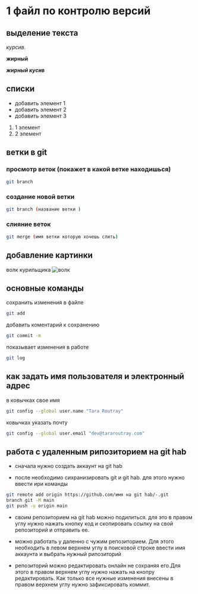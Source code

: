 # 1 файл по контролю версий 

## выделение текста 
*курсив.*

**жирный**

**_жирный кусив_**

## списки 
* добавить элемент 1
* добавить элемент 2 
* добавить элемент 3 

1. 1 элемент 
2. 2 элемент

##   ветки в git
### просмотр веток (покажет в какой ветке находишься)
```sh
git branch 
```
### создание новой ветки 
```sh
git branch (название ветки )
```
### слияние веток 
```sh
git merge (имя ветки которую хочешь слить)
```
## добавление картинки 
волк курильщика
![волк](wolf.jpg)
 
## основные команды 
сохранить изменения в файле 
```sh
git add
```
добавить коментарий к сохранению 
```sh
git commit -m
```
показывает изменения в работе 
```sh
git log
```
## как задать имя пользователя и электронный адрес 

в ковычках свое имя
```sh
git config --global user.name "Tara Routray"
``` 
ковычках указать почту 

```sh
git config --global user.email "dev@tararoutray.com" 
```

## работа с удаленным рипозиторием на git hab
* сначала нужно создать аккаунт на git hab

 * после необходимо сихранизировать git и git hab.
для этого нужно ввести ири команды 
```sh
git remote add origin https://github.com/имя на git hab/-.git 
branch git -M main
git push -u origin main
```
* своим репозиторием на git hab можно подилиться.
для это в правом углу нужно нажать кнопку код и скопировать ссылку на свой репозиторий и отправить ее. 

* можно работать у даленно с чужим репозиторием. 
Для этого необходить в левом верхнем углу в поисковой строке ввести имя аккаунта и выбрать нужный рипозиторий
*  репозиторий можно редактировать онлайн не сохраняя его.Для этого в правом верхнем углу нужно нажать на кнопру редактировать. Как только все нужные изменения внесены в правом верхнем углу нужно зафиксировать коммит.
